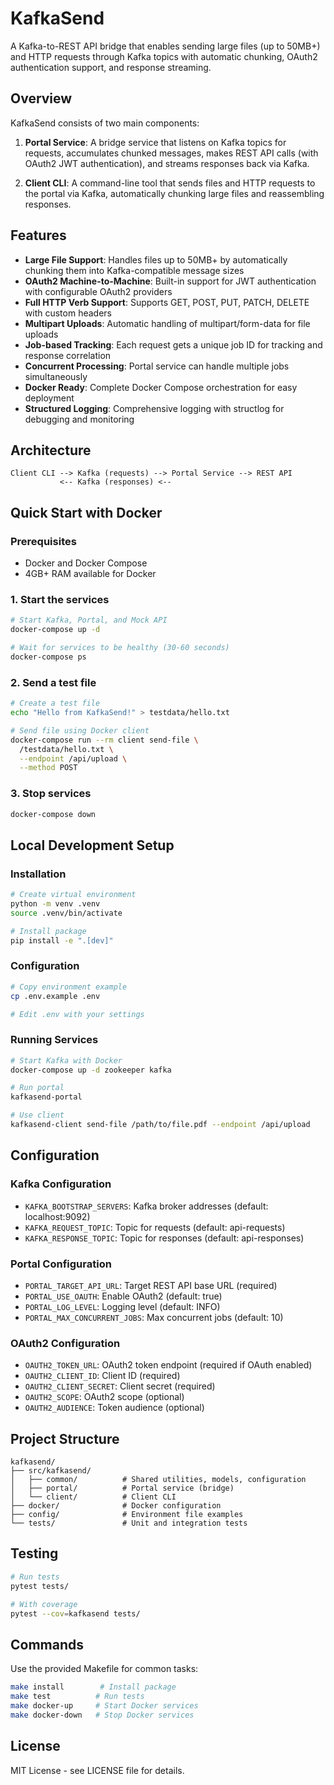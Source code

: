 # KafkaSend

A Kafka-to-REST API bridge that enables sending large files (up to 50MB+) and HTTP requests through Kafka topics with automatic chunking, OAuth2 authentication support, and response streaming.

## Overview

KafkaSend consists of two main components:

1. **Portal Service**: A bridge service that listens on Kafka topics for requests, accumulates chunked messages, makes REST API calls (with OAuth2 JWT authentication), and streams responses back via Kafka.

2. **Client CLI**: A command-line tool that sends files and HTTP requests to the portal via Kafka, automatically chunking large files and reassembling responses.

## Features

- **Large File Support**: Handles files up to 50MB+ by automatically chunking them into Kafka-compatible message sizes
- **OAuth2 Machine-to-Machine**: Built-in support for JWT authentication with configurable OAuth2 providers
- **Full HTTP Verb Support**: Supports GET, POST, PUT, PATCH, DELETE with custom headers
- **Multipart Uploads**: Automatic handling of multipart/form-data for file uploads
- **Job-based Tracking**: Each request gets a unique job ID for tracking and response correlation
- **Concurrent Processing**: Portal service can handle multiple jobs simultaneously
- **Docker Ready**: Complete Docker Compose orchestration for easy deployment
- **Structured Logging**: Comprehensive logging with structlog for debugging and monitoring

## Architecture

```
Client CLI --> Kafka (requests) --> Portal Service --> REST API
           <-- Kafka (responses) <--
```

## Quick Start with Docker

### Prerequisites

- Docker and Docker Compose
- 4GB+ RAM available for Docker

### 1. Start the services

```bash
# Start Kafka, Portal, and Mock API
docker-compose up -d

# Wait for services to be healthy (30-60 seconds)
docker-compose ps
```

### 2. Send a test file

```bash
# Create a test file
echo "Hello from KafkaSend!" > testdata/hello.txt

# Send file using Docker client
docker-compose run --rm client send-file \
  /testdata/hello.txt \
  --endpoint /api/upload \
  --method POST
```

### 3. Stop services

```bash
docker-compose down
```

## Local Development Setup

### Installation

```bash
# Create virtual environment
python -m venv .venv
source .venv/bin/activate

# Install package
pip install -e ".[dev]"
```

### Configuration

```bash
# Copy environment example
cp .env.example .env

# Edit .env with your settings
```

### Running Services

```bash
# Start Kafka with Docker
docker-compose up -d zookeeper kafka

# Run portal
kafkasend-portal

# Use client
kafkasend-client send-file /path/to/file.pdf --endpoint /api/upload
```

## Configuration

### Kafka Configuration

- `KAFKA_BOOTSTRAP_SERVERS`: Kafka broker addresses (default: localhost:9092)
- `KAFKA_REQUEST_TOPIC`: Topic for requests (default: api-requests)
- `KAFKA_RESPONSE_TOPIC`: Topic for responses (default: api-responses)

### Portal Configuration

- `PORTAL_TARGET_API_URL`: Target REST API base URL (required)
- `PORTAL_USE_OAUTH`: Enable OAuth2 (default: true)
- `PORTAL_LOG_LEVEL`: Logging level (default: INFO)
- `PORTAL_MAX_CONCURRENT_JOBS`: Max concurrent jobs (default: 10)

### OAuth2 Configuration

- `OAUTH2_TOKEN_URL`: OAuth2 token endpoint (required if OAuth enabled)
- `OAUTH2_CLIENT_ID`: Client ID (required)
- `OAUTH2_CLIENT_SECRET`: Client secret (required)
- `OAUTH2_SCOPE`: OAuth2 scope (optional)
- `OAUTH2_AUDIENCE`: Token audience (optional)

## Project Structure

```
kafkasend/
├── src/kafkasend/
│   ├── common/          # Shared utilities, models, configuration
│   ├── portal/          # Portal service (bridge)
│   └── client/          # Client CLI
├── docker/              # Docker configuration
├── config/              # Environment file examples
└── tests/               # Unit and integration tests
```

## Testing

```bash
# Run tests
pytest tests/

# With coverage
pytest --cov=kafkasend tests/
```

## Commands

Use the provided Makefile for common tasks:

```bash
make install        # Install package
make test          # Run tests
make docker-up     # Start Docker services
make docker-down   # Stop Docker services
```

## License

MIT License - see LICENSE file for details.
